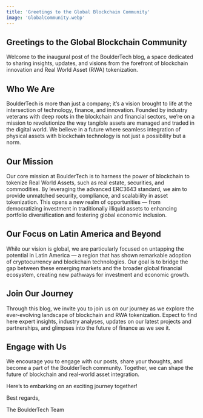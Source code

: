 ```yaml
---
title: 'Greetings to the Global Blockchain Community'
image: 'GlobalCommunity.webp'
---
```



## Greetings to the Global Blockchain Community

Welcome to the inaugural post of the BoulderTech blog, a space dedicated to sharing insights, updates, and visions from the forefront of blockchain innovation and Real World Asset (RWA) tokenization.

## Who We Are

BoulderTech is more than just a company; it’s a vision brought to life at the intersection of technology, finance, and innovation. Founded by industry veterans with deep roots in the blockchain and financial sectors, we’re on a mission to revolutionize the way tangible assets are managed and traded in the digital world. We believe in a future where seamless integration of physical assets with blockchain technology is not just a possibility but a norm.

## Our Mission

Our core mission at BoulderTech is to harness the power of blockchain to tokenize Real World Assets, such as real estate, securities, and commodities. By leveraging the advanced ERC3643 standard, we aim to provide unmatched security, compliance, and scalability in asset tokenization. This opens a new realm of opportunities — from democratizing investment in traditionally illiquid assets to enhancing portfolio diversification and fostering global economic inclusion.

## Our Focus on Latin America and Beyond

While our vision is global, we are particularly focused on untapping the potential in Latin America — a region that has shown remarkable adoption of cryptocurrency and blockchain technologies. Our goal is to bridge the gap between these emerging markets and the broader global financial ecosystem, creating new pathways for investment and economic growth.

## Join Our Journey

Through this blog, we invite you to join us on our journey as we explore the ever-evolving landscape of blockchain and RWA tokenization. Expect to find here expert insights, industry analyses, updates on our latest projects and partnerships, and glimpses into the future of finance as we see it.

## Engage with Us

We encourage you to engage with our posts, share your thoughts, and become a part of the BoulderTech community. Together, we can shape the future of blockchain and real-world asset integration.

Here’s to embarking on an exciting journey together!

Best regards,

The BoulderTech Team